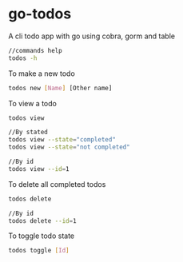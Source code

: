 # go-todos
A cli todo app with go using cobra, gorm and table

```sh
//commands help
todos -h
```

To make a new todo
```sh
todos new [Name] [Other name]
```
To view a todo
```sh
todos view

//By stated 
todos view --state="completed"
todos view --state="not completed"

//By id
todos view --id=1
```

To delete all completed todos
```sh
todos delete

//By id
todos delete --id=1
```
To toggle todo state
```sh
todos toggle [Id]
```
